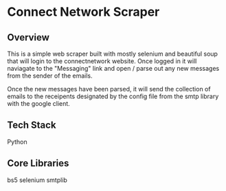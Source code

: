 # Connect Network Scraper

## Overview

This is a simple web scraper built with mostly selenium and beautiful soup that will login to the connectnetwork website. Once logged in
it will naviagate to the "Messaging" link and open / parse out any new messages from the sender of the emails.

Once the new messages have been parsed, it will send the collection of emails to 
the receipents designated by the config file from the smtp library with the google client.

## Tech Stack
Python

## Core Libraries
bs5
selenium
smtplib